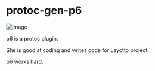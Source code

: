 # protoc-gen-p6
![image](https://user-images.githubusercontent.com/26001097/187589228-23f04889-6c0e-41d9-abbb-89057a6d777d.png)

p6 is a protoc plugin. 

She is good at coding and writes code for Layotto project. 

p6 works hard.